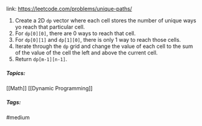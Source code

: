 link: https://leetcode.com/problems/unique-paths/

1. Create a 2D `dp` vector where each cell stores the number of unique ways yo reach that particular cell.
2. For `dp[0][0]`, there are 0 ways to reach that cell. 
3. For `dp[0][1]` and `dp[1][0]`, there is only 1 way to reach those cells. 
4. Iterate through the `dp` grid and change the value of each cell to the sum of the value of the cell the left and above the current cell.
5. Return `dp[m-1][n-1]`.

##### Topics:
[[Math]] [[Dynamic Programming]]

##### Tags:
#medium 